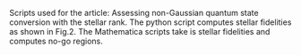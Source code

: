 Scripts used for the article: Assessing non-Gaussian quantum state conversion with the stellar rank.
The python script computes stellar fidelities as shown in Fig.2.
The Mathematica scripts take is stellar fidelities and computes no-go regions.

